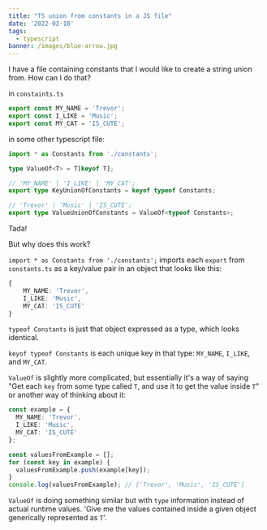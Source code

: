 ```yaml
---
title: "TS union from constants in a JS file"
date: '2022-02-18'
tags:
  - typescript
banner: /images/blue-arrow.jpg
---
```


I have a file containing constants that I would like to create a string union from. How can I do that?

in `constaints.ts`

```ts
export const MY_NAME = 'Trevor';
export const I_LIKE = 'Music';
export const MY_CAT = 'IS_CUTE';
```

in some other typescript file:

```ts
import * as Constants from './constants';

type ValueOf<T> = T[keyof T];

// 'MY_NAME' | 'I_LIKE' | 'MY_CAT';
export type KeyUnionOfConstants = keyof typeof Constants;

// 'Trevor' | 'Music' | 'IS_CUTE';
export type ValueUnionOfConstants = ValueOf<typeof Constants>;
```

Tada!

But why does this work?

`import * as Constants from './constants';` imports each `export` from `constants.ts` as a key/value pair in an object that looks like this:

```ts
{
	MY_NAME: 'Trevor',
	I_LIKE: 'Music',
	MY_CAT: 'IS_CUTE'
}
```

`typeof Constants` is just that object expressed as a type, which looks identical.

`keyof typeof Constants` is each unique key in that type: `MY_NAME`, `I_LIKE`, and `MY_CAT`.

`ValueOf` is slightly more complicated, but essentially it's a way of saying "Get each `key` from some type called `T`, and use it to get the value inside `T`" or another way of thinking about it:

```ts
const example = {
  MY_NAME: 'Trevor',
  I_LIKE: 'Music',
  MY_CAT: 'IS_CUTE'
};

const valuesFromExample = [];
for (const key in example) {
  valuesFromExample.push(example[key]);
}
console.log(valuesFromExample); // ['Trevor', 'Music', 'IS_CUTE']
```

`ValueOf` is doing something similar but with `type` information instead of actual runtime values. 'Give me the values contained inside a given object generically represented as `T`'.
